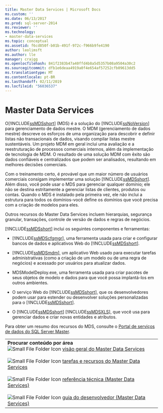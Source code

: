 ```yaml
---
title: Master Data Services | Microsoft Docs
ms.custom: ''
ms.date: 06/13/2017
ms.prod: sql-server-2014
ms.reviewer: ''
ms.technology:
- master-data-services
ms.topic: conceptual
ms.assetid: f6cd850f-b01b-491f-972c-f966b9fe4190
author: leolimsft
ms.author: lle
manager: craigg
ms.openlocfilehash: 841f2383b47a40ffd4b8a5d5357b08a9504a30c2
ms.sourcegitcommit: dfb1e6deaa4919a0f4e654af57252cfb09613dd5
ms.translationtype: MT
ms.contentlocale: pt-BR
ms.lasthandoff: 02/11/2019
ms.locfileid: "56036537"
---
```

# <a name="master-data-services"></a>Master Data Services
  O[!INCLUDE[ssMDSshort](../includes/ssmdsshort-md.md)] (MDS) é a solução do [!INCLUDE[ssNoVersion](../includes/ssnoversion-md.md)] para gerenciamento de dados mestre. O MDM (gerenciamento de dados mestre) descreve os esforços de uma organização para descobrir e definir listas não transacionais de dados, visando compilar listas mestre sustentáveis. Um projeto MDM em geral inclui uma avaliação e a reestruturação de processos comerciais internos, além da implementação de tecnologia de MDM. O resultado de uma solução MDM com êxito são dados confiáveis e centralizados que podem ser analisados, resultando em melhores decisões comerciais.  
  
 Com o treinamento certo, é provável que um maior número de usuários comerciais consigam implementar uma solução [!INCLUDE[ssMDSshort](../includes/ssmdsshort-md.md)]. Além disso, você pode usar o MDS para gerenciar qualquer domínio; ele não se destina estritamente a gerenciar listas de clientes, produtos ou contas. Quando o MDS é instalado pela primeira vez, ele não inclui a estrutura para todos os domínios-você define os domínios que você precisa com a criação de modelos para eles.  
  
 Outros recursos do Master Data Services incluem hierarquias, segurança granular, transações, controle de versão de dados e regras de negócios.  
  
 [!INCLUDE[ssMDSshort](../includes/ssmdsshort-md.md)] inclui os seguintes componentes e ferramentas:  
  
-   [!INCLUDE[ssMDScfgmgr](../includes/ssmdscfgmgr-md.md)], uma ferramenta usada para criar e configurar bancos de dados e aplicativos Web do [!INCLUDE[ssMDSshort](../includes/ssmdsshort-md.md)].  
  
-   [!INCLUDE[ssMDSmdm](../includes/ssmdsmdm-md.md)], um aplicativo Web usado para executar tarefas administrativas (como a criação de um modelo ou de uma regra de negócios) e acessado por usuários para atualizar dados.  
  
-   MDSModelDeploy.exe, uma ferramenta usada para criar pacotes de seus objetos de modelo e dados para que você possa implantá-los em outros ambientes.  
  
-   O serviço Web do [!INCLUDE[ssMDSshort](../includes/ssmdsshort-md.md)], que os desenvolvedores podem usar para estender ou desenvolver soluções personalizadas para o [!INCLUDE[ssMDSshort](../includes/ssmdsshort-md.md)].  
  
-   O [!INCLUDE[ssMDSshort](../includes/ssmdsshort-md.md)] [!INCLUDE[ssMDSXLS](../includes/ssmdsxls-md.md)], que você usa para gerenciar dados e criar novas entidades e atributos.  
  
 Para obter um resumo dos recursos do MDS, consulte o [Portal de serviços de dados do SQL Server Master](https://go.microsoft.com/fwlink/?LinkID=214272).  
  
|||  
|-|-|  
|**Procurar conteúdo por área**<br /> ![Small File Folder Icon](../../2014/integration-services/media/filefolder-small.gif "Small File Folder Icon") [visão geral do Master Data Services](master-data-services-overview-mds.md)<br /><br /> ![Small File Folder Icon](../../2014/integration-services/media/filefolder-small.gif "Small File Folder Icon") [tarefas e recursos do Master Data Services](../../2014/master-data-services/master-data-services-features-and-tasks.md)<br /><br /> ![Small File Folder Icon](../../2014/integration-services/media/filefolder-small.gif "Small File Folder Icon") [referência técnica (Master Data Services)](technical-reference-master-data-services.md)<br /><br /> ![Small File Folder Icon](../../2014/integration-services/media/filefolder-small.gif "Small File Folder Icon") [guia do desenvolvedor (Master Data Services)](develop/master-data-services-developer-documentation.md)||  
  
  
